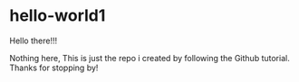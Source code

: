 # hello-world1

Hello there!!!

  Nothing here, This is just the repo i created by following the Github tutorial.
  Thanks for stopping by!
